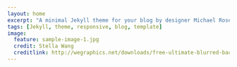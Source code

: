 ```yaml
---
layout: home
excerpt: "A minimal Jekyll theme for your blog by designer Michael Rose."
tags: [Jekyll, theme, responsive, blog, template]
image:
  feature: sample-image-1.jpg
  credit: Stella Wang
  creditlink: http://wegraphics.net/downloads/free-ultimate-blurred-background-pack/
---
```

